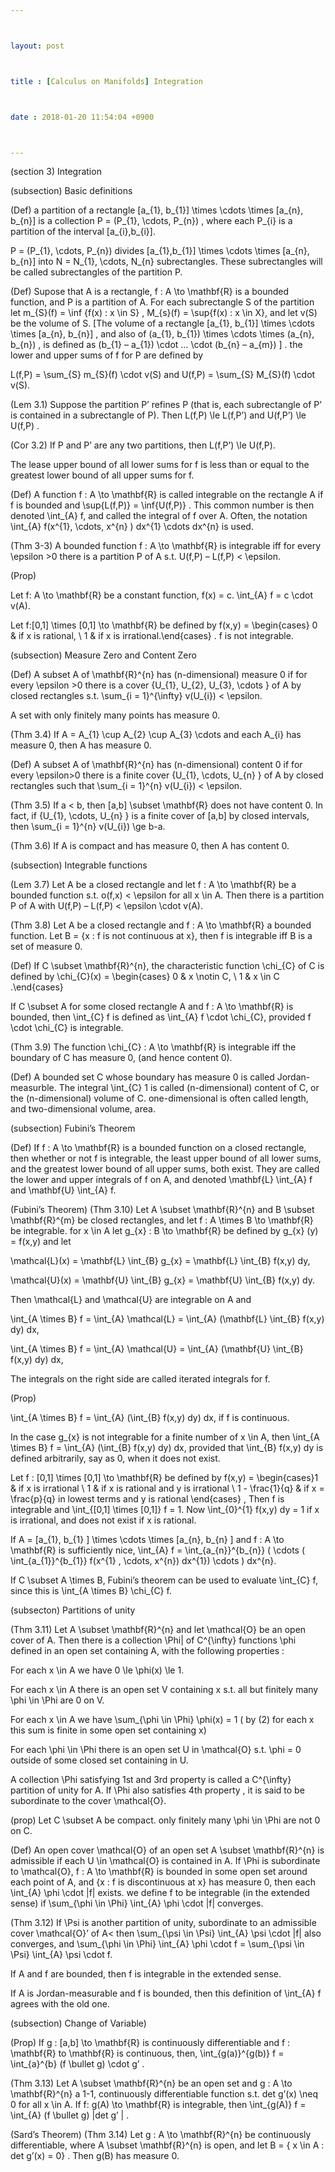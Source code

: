 ```yaml
---



layout: post



title : [Calculus on Manifolds] Integration



date : 2018-01-20 11:54:04 +0900



---
```


(section 3) Integration

(subsection) Basic definitions

(Def) a partition of a rectangle [a_{1}, b_{1}] \times \cdots \times [a_{n}, b_{n}] is a collection P = (P_{1}, \cdots, P_{n}) , where each P_{i} is a partition of the interval [a_{i},b_{i}].

P = (P_{1}, \cdots, P_{n}) divides [a_{1},b_{1}] \times \cdots \times [a_{n}, b_{n}] into N = N_{1}, \cdots, N_{n} subrectangles. These subrectangles will be called subrectangles of the partition P.

(Def) Supose that A is a rectangle, f : A \to \mathbf{R} is a bounded function, and P is a partition of A. For each subrectangle S of the partition let m_{S}(f) = \inf {f(x) : x \in S} , M_{s}(f) = \sup{f(x) : x \in X}, and let v(S) be the volume of S. [The volume of a rectangle [a_{1}, b_{1}] \times \cdots \times [a_{n}, b_{n}] , and also of (a_{1}, b_{1}) \times \cdots \times (a_{n}, b_{n}) , is defined as (b_{1} – a_{1}) \cdot … \cdot (b_{n} – a_{m}) ] . the lower and upper sums of f for P are defined by

L(f,P) = \sum_{S} m_{S}(f) \cdot v(S) and U(f,P) = \sum_{S} M_{S}(f) \cdot v(S).

(Lem 3.1) Suppose the partition P’ refines P (that is, each subrectangle of P’ is contained in a subrectangle of P). Then L(f,P) \le L(f,P’) and U(f,P’) \le U(f,P) .

(Cor 3.2) If P and P’ are any two partitions, then L(f,P’) \le U(f,P).

The lease upper bound of all lower sums for f is less than or equal to the greatest lower bound of all upper sums for f.

(Def) A function f : A \to \mathbf{R} is called integrable on the rectangle A if f is bounded and \sup{L(f,P)} = \inf{U(f,P)} . This common number is then denoted \int_{A} f, and called the integral of f over A. Often, the notation \int_{A} f(x^{1}, \cdots, x^{n} ) dx^{1} \cdots dx^{n} is used.

(Thm 3-3) A bounded function f : A \to \mathbf{R} is integrable iff for every \epsilon >0 there is a partition P of A s.t. U(f,P) – L(f,P) < \epsilon.

(Prop)

Let f: A \to \mathbf{R} be a constant function, f(x) = c. \int_{A} f = c \cdot v(A).

Let f:[0,1] \times [0,1] \to \mathbf{R} be defined by f(x,y) = \begin{cases} 0 & if x is rational, \\ 1 & if x is irrational.\end{cases} . f is not integrable.

(subsection) Measure Zero and Content Zero

(Def) A subset A of \mathbf{R}^{n} has (n-dimensional) measure 0 if for every \epsilon >0 there is a cover {U_{1}, U_{2}, U_{3}, \cdots } of A by closed rectangles s.t. \sum_{i = 1}^{\infty} v(U_{i}) < \epsilon.

A set with only finitely many points has measure 0.

(Thm 3.4) If A = A_{1} \cup A_{2} \cup A_{3} \cdots and each A_{i} has measure 0, then A has measure 0.

(Def) A subset A of \mathbf{R}^{n} has (n-dimensional) content 0 if for every \epsilon>0 there is a finite cover {U_{1}, \cdots, U_{n} } of A by closed rectangles such that \sum_{i = 1}^{n} v(U_{i}) < \epsilon.

(Thm 3.5) If a < b, then [a,b] \subset \mathbf{R} does not have content 0. In fact, if {U_{1}, \cdots, U_{n} } is a finite cover of [a,b] by closed intervals, then \sum_{i = 1}^{n} v(U_{i}) \ge b-a.

(Thm 3.6) If A is compact and has measure 0, then A has content 0.

(subsection) Integrable functions

(Lem 3.7) Let A be a closed rectangle and let f : A \to \mathbf{R} be a bounded function s.t. o(f,x) < \epsilon for all x \in A. Then there is a partition P of A with U(f,P) – L(f,P) < \epsilon \cdot v(A).

(Thm 3.8) Let A be a closed rectangle and f : A \to \mathbf{R} a bounded function. Let B = {x : f is not continuous at x}, then f is integrable iff B is a set of measure 0.

(Def) If C \subset \mathbf{R}^{n}, the characteristic function \chi_{C} of C is defined by \chi_{C}(x) = \begin{cases} 0 & x \notin C, \\ 1 & x \in C .\end{cases} 

If C \subset A for some closed rectangle A and f : A \to \mathbf{R} is bounded, then \int_{C} f is defined as \int_{A} f \cdot \chi_{C}, provided f \cdot \chi_{C} is integrable.

(Thm 3.9) The function \chi_{C} : A \to \mathbf{R} is integrable iff the boundary of C has measure 0, (and hence content 0).

(Def) A bounded set C whose boundary has measure 0 is called Jordan-measurble. The integral \int_{C} 1 is called (n-dimensional) content of C, or the (n-dimensional) volume of C. one-dimensional is often called length, and two-dimensional volume, area.

(subsection) Fubini’s Theorem

(Def) If f : A \to \mathbf{R} is a bounded function on a closed rectangle, then whether or not f is integrable, the least upper bound of all lower sums, and the greatest lower bound of all upper sums, both exist. They are called the lower and upper integrals of f on A, and denoted \mathbf{L} \int_{A} f and \mathbf{U} \int_{A} f.

(Fubini’s Theorem) (Thm 3.10) Let A \subset \mathbf{R}^{n} and B \subset \mathbf{R}^{m} be closed rectangles, and let f : A \times B \to \mathbf{R} be integrable. for x \in A let g_{x} : B \to \mathbf{R} be defined by g_{x} (y) = f(x,y) and let 

\mathcal{L}(x) = \mathbf{L} \int_{B} g_{x} = \mathbf{L} \int_{B} f(x,y) dy,

\mathcal{U}(x) = \mathbf{U} \int_{B} g_{x} = \mathbf{U} \int_{B} f(x,y) dy.

Then \mathcal{L} and \mathcal{U} are integrable on A and

\int_{A \times B} f = \int_{A} \mathcal{L} = \int_{A} (\mathbf{L} \int_{B} f(x,y) dy) dx,

\int_{A \times B} f = \int_{A} \mathcal{U} = \int_{A} (\mathbf{U} \int_{B} f(x,y) dy) dx,

The integrals on the right side are called iterated integrals for f.

(Prop)

\int_{A \times B} f = \int_{A} (\int_{B} f(x,y) dy) dx, if f is continuous.

In the case g_{x} is not integrable for a finite number of x \in A, then \int_{A \times B} f = \int_{A} (\int_{B} f(x,y) dy) dx, provided that \int_{B} f(x,y) dy is defined arbitrarily, say as 0, when it does not exist.

Let f : [0,1] \times [0,1] \to \mathbf{R} be defined by f(x,y) = \begin{cases}1 & if x is irrational \\ 1 & if x is rational and y is irrational \\ 1 - \frac{1}{q} & if x = \frac{p}{q} in lowest terms and y is rational  \end{cases} , Then f is integrable and \int_{[0,1] \times [0,1]} f = 1. Now \int_{0}^{1} f(x,y) dy = 1 if x is irrational, and does not exist if x is rational.

If A = [a_{1}, b_{1} ] \times \cdots \times [a_{n}, b_{n} ] and f : A \to \mathbf{R} is sufficiently nice, \int_{A} f = \int_{a_{n}}^{b_{n}} ( \cdots ( \int_{a_{1}}^{b_{1}} f(x^{1} , \cdots, x^{n}) dx^{1}) \cdots ) dx^{n}.

If C \subset A \times B, Fubini’s theorem can be used to evaluate \int_{C} f, since this is \int_{A \times B} \chi_{C} f.

(subsecton) Partitions of unity

(Thm 3.11) Let A \subset \mathbf{R}^{n} and let \mathcal{O} be an open cover of A. Then there is a collection \Phi| of C^{\infty} functions \phi defined in an open set containing A, with the following properties :

For each x \in A we have 0 \le \phi(x) \le 1.

For each x \in A there is an open set V containing x s.t. all but finitely many \phi \in \Phi are 0 on V.

For each x \in A we have \sum_{\phi \in \Phi} \phi(x) = 1 ( by (2) for each x this sum is finite in some open set containing x)

For each \phi \in \Phi there is an open set U in \mathcal{O} s.t. \phi = 0 outside of some closed set containing in U.

A collection \Phi satisfying 1st and 3rd property is called a C^{\infty} partition of unity for A. If \Phi also satisfies 4th property , it is said to be subordinate to the cover \mathcal{O}.

(prop) Let C \subset A be compact. only finitely many \phi \in \Phi are not 0 on C.

(Def) An open cover \mathcal{O} of an open set A \subset \mathbf{R}^{n} is admissible if each U \in \mathcal{O} is contained in A. If \Phi is subordinate to \mathcal{O}, f : A \to \mathbf{R} is bounded in some open set around each point of A, and {x : f is discontinuous at x} has measure 0, then each \int_{A} \phi \cdot |f| exists. we define f to be integrable (in the extended sense) if \sum_{\phi \in \Phi} \int_{A} \phi \cdot |f| converges.

(Thm 3.12) If \Psi is another partition of unity, subordinate to an admissible cover \mathcal{O}’ of A< then \sum_{\psi \in \Psi} \int_{A} \psi \cdot |f| also converges, and \sum_{\phi \in \Phi} \int_{A} \phi \cdot f = \sum_{\psi \in \Psi} \int_{A} \psi \cdot f.

If A and f are bounded, then f is integrable in the extended sense.

If A is Jordan-measurable and f is bounded, then this definition of \int_{A} f agrees with the old one.

(subsection) Change of Variable)

(Prop) If g : [a,b] \to \mathbf{R} is continuously differentiable and f : \mathbf{R} to \mathbf{R} is continuous, then, \int_{g(a)}^{g(b)} f = \int_{a}^{b} (f \bullet g) \cdot g’ .

(Thm 3.13) Let A \subset \mathbf{R}^{n} be an open set and g : A \to \mathbf{R}^{n} a 1-1, continuously differentiable function s.t. det g’(x) \neq 0 for all x \in A. If f: g(A) \to \mathbf{R} is integrable, then \int_{g(A)} f = \int_{A} (f \bullet g) |det g’ | .

(Sard’s Theorem) (Thm 3.14) Let g : A \to \mathbf{R}^{n} be continuously differentiable, where A \subset \mathbf{R}^{n} is open, and let B = { x \in A : det g’(x) = 0} . Then g(B) has measure 0.

